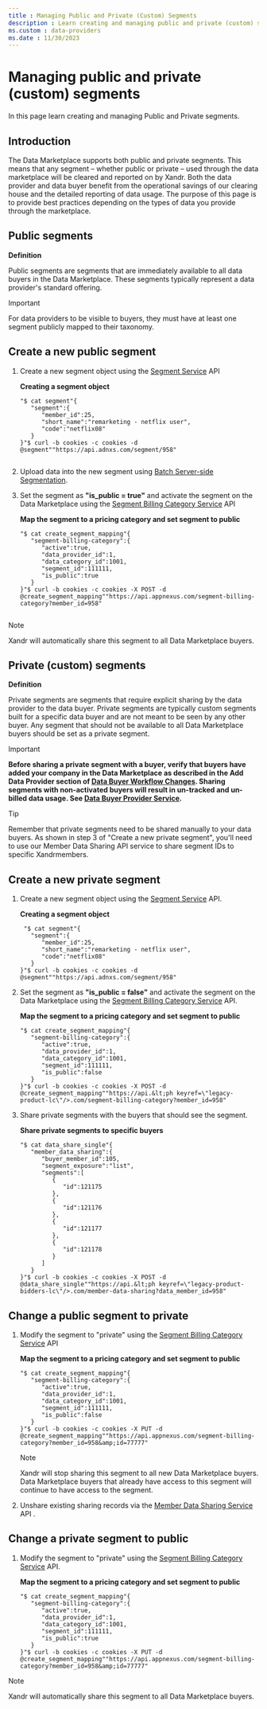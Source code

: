 ```yaml
---
title : Managing Public and Private (Custom) Segments
description : Learn creating and managing public and private (custom) segments. 
ms.custom : data-providers
ms.date : 11/30/2023
---
```



# Managing public and private (custom) segments

In this page learn creating and managing Public and Private segments.

## Introduction

The Data Marketplace supports both public and private segments. This
means that any segment – whether public or private – used through the
data marketplace will be cleared and reported on by
Xandr. Both the data provider and data buyer
benefit from the operational savings of our clearing house and the
detailed reporting of data usage. The purpose of this page is to provide
best practices depending on the types of data you provide through the
marketplace.

## Public segments

**Definition**

Public segments are segments that are immediately available to all data
buyers in the Data Marketplace. These segments typically represent a
data provider's standard offering.

> [!IMPORTANT]
> For data providers to be visible to buyers, they must have at least one segment publicly mapped to their taxonomy.

## Create a new public segment

1. Create a new segment object using the [Segment Service](../digital-platform-api/segment-service.md) API

    **Creating a segment object**

    ``` 
    "$ cat segment"{
       "segment":{
          "member_id":25,
          "short_name":"remarketing - netflix user",
          "code":"netflix08"
       }
    }"$ curl -b cookies -c cookies -d @segment""https://api.adnxs.com/segment/958"                        
                            
    ```

1. Upload data into the new segment using [Batch Server-side Segmentation](../bidders/uploading-segment-data-using-bss.md).

1. Set the segment as **"is_public = true"** and activate the segment
    on the Data Marketplace using
    the [Segment
    Billing Category Service](segment-billing-category-service.md) API

    **Map the segment to a pricing category and set segment to public**

    ``` 
    "$ cat create_segment_mapping"{
       "segment-billing-category":{
          "active":true,
          "data_provider_id":1,
          "data_category_id":1001,
          "segment_id":111111,
          "is_public":true
       }
    }"$ curl -b cookies -c cookies -X POST -d @create_segment_mapping""https://api.appnexus.com/segment-billing-category?member_id=958"                            
                            
    ```

> [!NOTE]
> Xandr will automatically share this segment to all Data Marketplace buyers.

## Private (custom) segments

**Definition**

Private segments are segments that require explicit sharing by the data
provider to the data buyer. Private segments are typically custom
segments built for a specific data buyer and are not meant to be seen by
any other buyer. Any segment that should not be available to all Data
Marketplace buyers should be set as a private segment.

> [!IMPORTANT]
> **Before sharing a private segment with a buyer, verify that buyers have added your company in the Data Marketplace as described in the Add Data Provider section of [Data Buyer Workflow Changes](data-buyer-workflow-changes.md). Sharing segments with non-activated buyers will result in un-tracked and un-billed data usage. See [Data Buyer Provider Service](data-buyer-provider-service.md).**

> [!TIP]
> Remember that private segments need to be shared manually to your data buyers. As shown in step 3 of "Create a new private segment", you'll need to use our Member Data Sharing API service to share segment IDs to specific Xandrmembers.

## Create a new private segment

1. Create a new segment object using the [Segment Service](../digital-platform-api/segment-service.md) API.

    **Creating a segment object**

    ``` 
     "$ cat segment"{
       "segment":{
          "member_id":25,
          "short_name":"remarketing - netflix user",
          "code":"netflix08"
       }
    }"$ curl -b cookies -c cookies -d @segment""https://api.adnxs.com/segment/958"                 
    ```

1. Set the segment as **"is_public = false"** and activate the segment
    on the Data Marketplace using
    the [Segment Billing Category Service](segment-billing-category-service.md) API. 

    **Map the segment to a pricing category and set segment to public**

    ``` 
    "$ cat create_segment_mapping"{
       "segment-billing-category":{
          "active":true,
          "data_provider_id":1,
          "data_category_id":1001,
          "segment_id":111111,
          "is_public":false
       }
    }"$ curl -b cookies -c cookies -X POST -d @create_segment_mapping""https://api.&lt;ph keyref=\"legacy-product-lc\"/>.com/segment-billing-category?member_id=958"
    ```

1. Share private segments with the buyers that should see the segment.

    **Share private segments to specific buyers**

    ``` 
    "$ cat data_share_single"{
       "member_data_sharing":{
          "buyer_member_id":105,
          "segment_exposure":"list",
          "segments":[
             {
                "id":121175
             },
             {
                "id":121176
             },
             {
                "id":121177
             },
             {
                "id":121178
             }
          ]
       }
    }"$ curl -b cookies -c cookies -X POST -d @data_share_single""https://api.&lt;ph keyref=\"legacy-product-bidders-lc\"/>.com/member-data-sharing?data_member_id=958"               
    ```

## Change a public segment to private

1. Modify the segment to "private" using
    the [Segment Billing Category Service](segment-billing-category-service.md) API

    **Map the segment to a pricing category and set segment to public**

    ``` 
    "$ cat create_segment_mapping"{
       "segment-billing-category":{
          "active":true,
          "data_provider_id":1,
          "data_category_id":1001,
          "segment_id":111111,
          "is_public":false
       }
    }"$ curl -b cookies -c cookies -X PUT -d @create_segment_mapping""https://api.appnexus.com/segment-billing-category?member_id=958&amp;id=77777"
    ```

    > [!NOTE]
    > Xandr will stop sharing this segment to all new Data Marketplace buyers. Data Marketplace buyers that already have access to this segment will continue to have access to the segment.

1. Unshare existing sharing records via the [Member Data Sharing Service](member-data-sharing-service.md) API .

## Change a private segment to public

1. Modify the segment to "private" using the [Segment
    Billing Category Service](segment-billing-category-service.md) API.

    **Map the segment to a pricing category and set segment to public**

    ``` 
    "$ cat create_segment_mapping"{
       "segment-billing-category":{
          "active":true,
          "data_provider_id":1,
          "data_category_id":1001,
          "segment_id":111111,
          "is_public":true
       }
    }"$ curl -b cookies -c cookies -X PUT -d @create_segment_mapping""https://api.appnexus.com/segment-billing-category?member_id=958&amp;id=77777"
    ```

> [!NOTE]
> Xandr will automatically share this segment to all Data Marketplace buyers.
